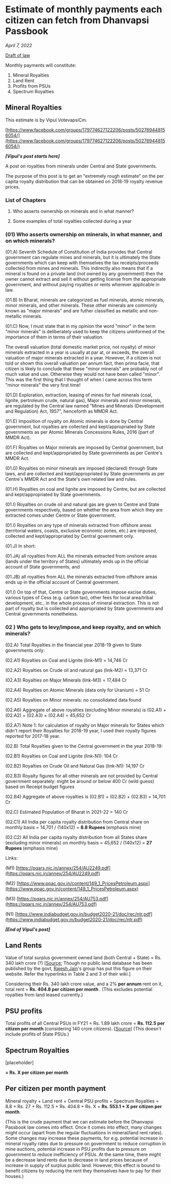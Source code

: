 # Estimate of monthly payments each citizen can fetch from Dhanvapsi Passbook

<i>April 7, 2022</i>

[Draft of law](https://drive.google.com/file/d/1J_s0SaUlHkqmfeVkR15leuaebtXhehIf/view)

Monthly payments will constitute: 

1. Mineral Royalties
2. Land Rent
3. Profits from PSUs
4. Spectrum Royalties

## Mineral Royalties

This estimate is by Vipul VotevapsiCm.

[https://www.facebook.com/groups/179774627122206/posts/502769448156054/](https://www.facebook.com/groups/179774627122206/posts/502769448156054/)

<i><b>[Vipul's post starts here]</b></i>

A post on royalties from minerals under Central and State governments.

The purpose of this post is to get an "extremely rough estimate" on the per capita royalty distribution that can be obtained on 2018-19 royalty revenue prices.

### List of Chapters

01) Who asserts ownership on minerals and in what manner?

02) Some examples of total royalties collected during a year

### (01) Who asserts ownership on minerals, in what manner, and on which minerals?

(01.A)  Seventh Schedule of Constitution of India provides that Central  government can regulate mines and minerals, but it is ultimately the  State governments which can keep with themselves the tax  receipts/proceeds collected from mines and minerals. This indirectly  also means that if a mineral is found on a private land (not owned by  any government) then the owner cannot extract and sell it without  getting license from the appropriate government, and without paying  royalties or rents wherever applicable in law.

(01.B)  In Bharat, minerals are categorized as fuel minerals, atomic minerals,  minor minerals, and other minerals. These other minerals are commonly  known as "major minerals" and are futher classified as metallic and  non-metallic minerals.

(01.C)  Now, I must state that in my opinion the word "minor" in the term  "minor minerals" is deliberately used to keep the citizens uninformed of  the importance of them in terms of their valuation.

The  overall valuation (total domestic market price, not royalty) of minor  minerals extracted in a year is usually at par at, or exceeds, the  overall valuation of major minerals extracted in a year. However, if a  citizen is not told or shown this overall valuation per annum fact, then  prima facie, that citizen is likely to conclude that these "minor  minerals" are  probably not of much value and use. Otherwise they would  not have been called "minor". This was the first thing that I thought of  when I came across this term "minor minerals" the very first time!

(01.D)  Exploration, extraction, leasing of mines for fuel minerals (coal,  lignite, pertroleum crude, natural gas), Major minerals and minor  minerals, are regulated by the Central law named "Mines and Minerals  (Development and Regulation) Act, 1957", henceforth as MMDR Act.

(01.E)  Imposition of royalty on Atomic minerals is done by Central government,  but royalties are collected and kept/appropriated by State governments  as per Atomic Minerals Concessions Rules, 2016 (part of MMDR Act).

(01.F)  Royalties on Major minerals are imposed by Central government, but are  collected and kept/appropriated by State governments as per Centre's  MMDR Act.

(01.G)  Royalties on minor minerals are imposed (declared) through State laws,  and are collected and kept/appropriated  by State governments as per  Centre's MMDR Act and the State's own related law and rules.

(01.H) Royalties on coal and lignite are imposed by Centre, but are collected and kept/appropriated by State governments.

(01.I)  Royalties on crude oil and natural gas are given to Centre and State  governments respectively, based on whether the area from which they are  extracted comes under Centre or State government.

(01.I)  Royalties on any type of minerals extracted from offshore areas   (territorial waters, coasts, exclusive economic zones, etc.) are  imposed, collected and kept/appropriated by Central government only.

(01.J) In short:

(01.JA)  all  royalties from ALL the minerals  extracted from onshore areas  (lands under the territory of States) ultimately ends up in the official  account of State governments, and

(01.JB)  all royalties from ALL the minerals extracted from offshore areas  ends  up in the official account of Central government.

(01.I)   On top of that, Centre or State governments impose excise duties,  various types of Cess (e.g. carbon tax), other fees for local  area/tribal development, etc., in the whole process of mineral  extraction. This is not part of royalty but is collected and  appropriated by State governments and Central governments nonetheless.

### 02 ) Who gets to levy/impose,and  keep royalty, and on which minerals?

(02.A) Total Royalties in the financial year 2018-19 given to State governments only:

(02.A1) Royalties on Coal and Lignite (link-M1) = 14,746 Cr

(02.A2) Royalties on Crude oil and natural gas (link-M2) = 13,371 Cr

(02.A3) Royalties on Major Minerals (link-M3) = 17,484 Cr

(02.A4) Royalties on Atomic Minerals (data only for Uranium) = 51 Cr

(02.A5) Royalties on Minor minerals: no consolidated data found

(02.A6) Aggregate of above royalties (excluding Minor minerals) is (02.A1) + (02.A2) + (02.A3) + (02.A4) = 45,652 Cr

(02.A7)  Note 1: for calculation of royalty on Major minerals for States which  didn't report their Royalties for 2018-19 year, I used their royalty  figures reported for 2017-18 year.

(02.B) Total Royalties given to the Central government in the year 2018-19:

(02.B1) Royalties on Coal and Lignite (link-N1): 104 Cr

(02.B2) Royalties on Crude Oil and Natural Gas (link-N1): 14,197 Cr

(02.B3)   Royalty figures for all other minerals are not provided by Central  government separately: might be around or below 400 Cr (wild guess)  based on Receipt budget figures

(02.B4) Aggregate of above royalties is  (02.B1) + (02.B2)  + (02.B3)   = 14,701 Cr

(02.C) Estimated Population of Bharat in 2021-22 =  140 Cr

(02.C1) All India per capita royalty distribution from Central share on monthly basis = 14,701 / (140x12) = <b> 8.8  Rupees </b> (emphasis mine)

(02.C2)  All India per capita royalty distribution from all States share  (excluding minor minerals) on monthly basis = 45,652 / (140x12) = <b> 27  Rupees </b> (emphasis mine)

Links:

(M1) [https://pqars.nic.in/annex/254/AU2249.pdf](https://pqars.nic.in/annex/254/AU2249.pdf)

(M2) [https://www.ppac.gov.in/content/149_1_PricesPetroleum.aspx](https://www.ppac.gov.in/content/149_1_PricesPetroleum.aspx)

(M3) [https://pqars.nic.in/annex/254/AU753.pdf](https://pqars.nic.in/annex/254/AU753.pdf)

(N1) [https://www.indiabudget.gov.in/budget2020-21/doc/rec/ntr.pdf](https://www.indiabudget.gov.in/budget2020-21/doc/rec/ntr.pdf)

<i><b>[End of Vipul's post]</b></i>

## Land Rents

Value of total surplus government owned land (both Central + State) = Rs. 340 lakh crore (?) [[Source](https://wiki.dhanvapasi.com/index.php/Public_Wealth_Wiki#Land);  Though no public land database has been published by the govt, [Rajesh Jain](https://twitter.com/rajeshjain)'s group has put this figure on their  website. Refer the hyperlinks in Table 2 and 3 of their wiki.]

Considering  their Rs. 340 lakh crore value, and a 2% <b> per annum </b> rent on it, total  rent = <b> Rs. 404.8 per citizen per month </b>. (This excludes potential  royalties from land leased currently.)

## PSU profits

Total  profits of all Central PSUs in FY21 = Rs. 1.89 lakh crore = <b> Rs. 112.5  per citizen per month </b> (considering 140 crore citizens). [[Source](https://www.timesnownews.com/business-economy/companies/profit-of-psus-surges-over-37-to-rs-1-89-lakh-cr-in-fy21-govt-article-90219227)] (This doesn't include profits of State PSUs.)

## Spectrum Royalties

[placeholder]

<b> = Rs. X per citizen per month </b>

## Per citizen per month payment

Mineral royalty + Land rent + Central PSU profits + Spectrum Royalties = 8.8 + Rs. 27 + Rs. 112.5 + Rs. 404.8 + Rs. X = <b> Rs. 553.1 + X per citizen per month</b>.

(This is the crude payment that we can estimate before the Dhanvapsi Passbook law comes into effect. Once it comes into effect, many changes might occur (apart from the regular fluctuations in mineral/land rent rates). Some changes may increase these payments, for e.g. potential increase in mineral royalty rates due to pressure on government to reduce corruption in mine auctions, potential increase in PSU profits due to pressure on government to reduce inefficiency of PSUs. At the same time, there might be a decrease land rents due to decrease in land prices because of increase in supply of surplus public land. However, this effect is bound to benefit citizens by reducing the rent they themselves have to pay for their houses.)
